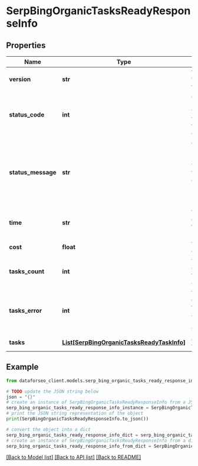 # SerpBingOrganicTasksReadyResponseInfo


## Properties

Name | Type | Description | Notes
------------ | ------------- | ------------- | -------------
**version** | **str** | the current version of the API | [optional] 
**status_code** | **int** | general status code you can find the full list of the response codes here | [optional] 
**status_message** | **str** | general informational message you can find the full list of general informational messages here | [optional] 
**time** | **str** | total execution time, seconds | [optional] 
**cost** | **float** | total tasks cost, USD | [optional] 
**tasks_count** | **int** | the number of tasks in the tasks array | [optional] 
**tasks_error** | **int** | the number of tasks in the tasks array returned with an error | [optional] 
**tasks** | [**List[SerpBingOrganicTasksReadyTaskInfo]**](SerpBingOrganicTasksReadyTaskInfo.md) | array of tasks | [optional] 

## Example

```python
from dataforseo_client.models.serp_bing_organic_tasks_ready_response_info import SerpBingOrganicTasksReadyResponseInfo

# TODO update the JSON string below
json = "{}"
# create an instance of SerpBingOrganicTasksReadyResponseInfo from a JSON string
serp_bing_organic_tasks_ready_response_info_instance = SerpBingOrganicTasksReadyResponseInfo.from_json(json)
# print the JSON string representation of the object
print(SerpBingOrganicTasksReadyResponseInfo.to_json())

# convert the object into a dict
serp_bing_organic_tasks_ready_response_info_dict = serp_bing_organic_tasks_ready_response_info_instance.to_dict()
# create an instance of SerpBingOrganicTasksReadyResponseInfo from a dict
serp_bing_organic_tasks_ready_response_info_from_dict = SerpBingOrganicTasksReadyResponseInfo.from_dict(serp_bing_organic_tasks_ready_response_info_dict)
```
[[Back to Model list]](../README.md#documentation-for-models) [[Back to API list]](../README.md#documentation-for-api-endpoints) [[Back to README]](../README.md)


